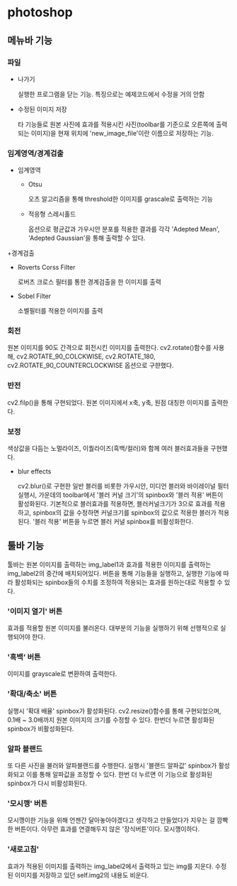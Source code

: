 # photoshop

## 메뉴바 기능
### 파일
+ 나가기 

  실행한 프로그램을 닫는 기능. 특징으로는 예제코드에서 수정을 거의 안함

+ 수정된 이미지 저장

  타 기능들로 원본 사진에 효과를 적용시킨 사진(toolbar를 기준으로 오른쪽에 출력되는 이미지)을 현재 위치에 'new_image_file'이란 이름으로 저장하는 기능.

### 임계영역/경계검출
+ 임계영역
  + Otsu
    
    오츠 알고리즘을 통해 threshold한 이미지를 grascale로 출력하는 기능

  + 적응형 스레시홀드
  
    옵션으로 평균값과 가우시안 분포를 적용한 결과를 각각 'Adepted Mean', 'Adepted Gaussian'을 통해 출력할 수 있다.

+경계검출
  + Roverts Corss Filter
  
    로버츠 크로스 필터를 통한 경계검출을 한 이미지를 출력
  
  + Sobel Filter
  
    소벨필터를 적용한 이미지를 출력

### 회전

  원본 이미지를 90도 간격으로 회전시킨 이미지를 출력한다. cv2.rotate()함수를 사용해, cv2.ROTATE_90_COLCKWISE, cv2.ROTATE_180, cv2.ROTATE_90_COUNTERCLOCKWISE 옵션으로 구햔했다.
  
### 반전

  cv2.filp()을 통해 구현되었다. 원본 이미지에서 x축, y축, 원점 대칭한 이미지를 출력한다.
  
### 보정
색상값을 다듬는 노멀라이즈, 이퀄라이즈(흑백/컬러)와 함께 여러 블러효과들을 구현했다.
+ blur effects
  
  cv2.blur()로 구현한 일반 블러를 비롯한 가우시안, 미디언 블러와 바이레이널 필터 실행시, 가운데의 toolbar에서
  '블러 커널 크기'의 spinbox와 '블러 적용' 버튼이 활성화된다. 기본적으로 블러효과를 적용하면, 블러커널크기가 3으로 효과를 적용하고, spinbox의 값을 수정하면 커널크기를
  spinbox의 값으로 적용한 블러가 적용된다. '블러 적용' 버튼을 누르면 블러 커널 spinbox를 비활성화한다.

## 툴바 기능

툴바는 원본 이미지를 출력하는 img_label1과 효과를 적용한 이미지를 출력하는 img_label2의 중간에 배치되어있다.
 버튼을 통해 기능들을 실행하고, 실행한 기능에 따라 활성화되는 spinbox들의 수치를 조정하여 적용되는 효과를 원하는대로 적용할 수 있다.
 
 ### '이미지 열기' 버튼
 
  효과를 적용할 원본 이미지를 불러온다. 
  대부분의 기능을 실행하기 위해 선행적으로 실행되어야 한다.

### '흑백' 버튼

  이미지를 grayscale로 변환하여 출력한다.
  
### '확대/축소' 버튼

  실행시 '확대 배율' spinbox가 활성화된다. cv2.resize()함수를 통해 구현되었으며, 0.1배 ~ 3.0배까지 원본 이미지의 크기를 수정할 수 있다.
   한번더 누르면 활성화된 spinbox가 비활성화된다.
   
### 알파 블랜드

  또 다른 사진을 불러와 알파블랜드를 수행한다. 실행시 '블랜드 알파값' spinbox가 활성화되고 이를 통해 알파값을 조정할 수 있다. 한번 더 누르면 이 기능으로 활성화된 spinbox가 다시 비활성화된다.
  
### '모시깽' 버튼

  모시깽이한 기능을 위해 언젠간 달아놓아야겠다고 생각하고 만들었다가 지우는 걸 깜빡한 버튼이다. 아무런 효과를 연결해두지 않은 '장식버튼'이다. 모시깽이하다.
  
### '새로고침'

  효과가 적용된 이미지를 출력하는 img_label2에서 출력하고 있는 img를 지운다. 수정된 이미지를 저장하고 있던 self.img2의 내용도 비운다.
